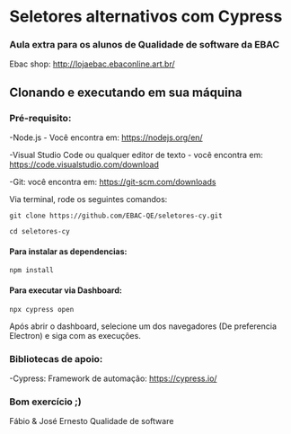# Seletores alternativos com Cypress
### Aula extra para os alunos de Qualidade de software da EBAC 

Ebac shop: http://lojaebac.ebaconline.art.br/

## Clonando e executando em sua máquina

### Pré-requisito:

-Node.js - Você encontra em: https://nodejs.org/en/

-Visual Studio Code ou qualquer editor de texto - você encontra em: https://code.visualstudio.com/download

-Git: você encontra em: https://git-scm.com/downloads


Via terminal, rode os seguintes comandos:
```  
git clone https://github.com/EBAC-QE/seletores-cy.git
```
```
cd seletores-cy
```

#### Para instalar as dependencias:
```
npm install 
```

#### Para executar via Dashboard:
```
npx cypress open 
```
Após abrir o dashboard, selecione um dos navegadores (De preferencia Electron) e siga com as execuções. 


### Bibliotecas de apoio:
-Cypress: Framework de automação: https://cypress.io/

### Bom exercício ;) 
Fábio & José Ernesto
Qualidade de software




